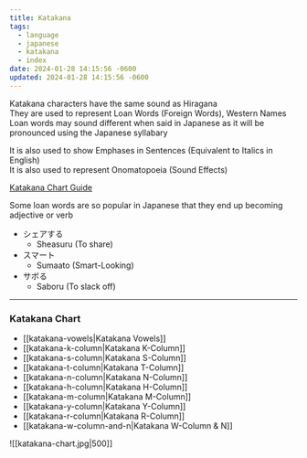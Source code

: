 ```yaml
---
title: Katakana
tags:
  - language
  - japanese
  - katakana
  - index
date: 2024-01-28 14:15:56 -0600
updated: 2024-01-28 14:15:56 -0600
---
```


Katakana characters have the same sound as Hiragana  
They are used to represent Loan Words (Foreign Words), Western Names  
Loan words may sound different when said in Japanese as it will be pronounced using the Japanese syllabary

It is also used to show Emphases in Sentences (Equivalent to Italics in English)  
It is also used to represent Onomatopoeia (Sound Effects)

[Katakana Chart Guide](https://www.learn-japanese-adventure.com/katakana-chart.html)

Some loan words are so popular in Japanese that they end up becoming adjective or verb

* シェアする
	* Sheasuru (To share)
* スマート
	* Sumaato (Smart-Looking)
* サボる
	* Saboru (To slack off)

---

### Katakana Chart

* [[katakana-vowels|Katakana Vowels]]
* [[katakana-k-column|Katakana K-Column]]
* [[katakana-s-column|Katakana S-Column]]
* [[katakana-t-column|Katakana T-Column]]
* [[katakana-n-column|Katakana N-Column]]
* [[katakana-h-column|Katakana H-Column]]
* [[katakana-m-column|Katakana M-Column]]
* [[katakana-y-column|Katakana Y-Column]]
* [[katakana-r-column|Katakana R-Column]]
* [[katakana-w-column-and-n|Katakana W-Column & N]]

![[katakana-chart.jpg|500]]
